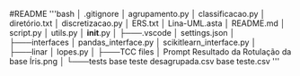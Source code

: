 #README
'''bash
│   .gitignore
│   agrupamento.py
│   classificacao.py
│   diretório.txt
│   discretizacao.py
│   ERS.txt
│   Lina-UML.asta
│   README.md
│   script.py
│   utils.py
│   __init__.py
│
├───.vscode
│       settings.json
│
├───interfaces
│       pandas_interface.py
│       scikitlearn_interface.py
│
├───linar
│       lopes.py
│
├───TCC files
│       Prompt Resultado da Rotulação da base Íris.png
│
└───tests
        base teste desagrupada.csv
        base teste.csv
'''